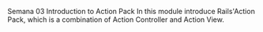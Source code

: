 Semana 03
Introduction to Action Pack
In this module introduce Rails'Action Pack, which is a combination of Action Controller and Action View. 
